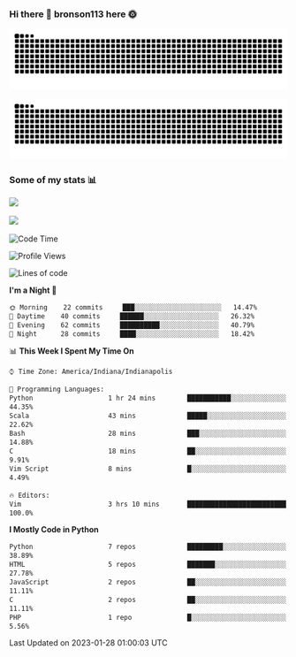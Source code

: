 ### Hi there 👋 bronson113 here 🌞
<div align="center">

![GitHub Snake Light](https://raw.githubusercontent.com/bronson113/bronson113/snake/github-snake.svg#gh-light-mode-only)

![GitHub Snake dark](https://raw.githubusercontent.com/bronson113/bronson113/snake/github-snake-dark.svg#gh-dark-mode-only)

</div>

### Some of my stats 📊
![](https://github-readme-stats-sigma-five.vercel.app/api?username=bronson113&theme=transparent&show_icons=true)

![](https://github-readme-stats-sigma-five.vercel.app/api/top-langs/?username=bronson113&theme=transparent&layout=compact&card_width=445)



<!--START_SECTION:waka-->
![Code Time](http://img.shields.io/badge/Code%20Time-20%20hrs%2022%20mins-blue)

![Profile Views](http://img.shields.io/badge/Profile%20Views-14-blue)

![Lines of code](https://img.shields.io/badge/From%20Hello%20World%20I%27ve%20Written-119%20Thousand%20lines%20of%20code-blue)

**I'm a Night 🦉** 

```text
🌞 Morning    22 commits     ███░░░░░░░░░░░░░░░░░░░░░░   14.47% 
🌆 Daytime    40 commits     ██████░░░░░░░░░░░░░░░░░░░   26.32% 
🌃 Evening    62 commits     ██████████░░░░░░░░░░░░░░░   40.79% 
🌙 Night      28 commits     ████░░░░░░░░░░░░░░░░░░░░░   18.42%

```


📊 **This Week I Spent My Time On** 

```text
⌚︎ Time Zone: America/Indiana/Indianapolis

💬 Programming Languages: 
Python                   1 hr 24 mins        ███████████░░░░░░░░░░░░░░   44.35% 
Scala                    43 mins             █████░░░░░░░░░░░░░░░░░░░░   22.62% 
Bash                     28 mins             ███░░░░░░░░░░░░░░░░░░░░░░   14.88% 
C                        18 mins             ██░░░░░░░░░░░░░░░░░░░░░░░   9.91% 
Vim Script               8 mins              █░░░░░░░░░░░░░░░░░░░░░░░░   4.49%

🔥 Editors: 
Vim                      3 hrs 10 mins       █████████████████████████   100.0%

```

**I Mostly Code in Python** 

```text
Python                   7 repos             █████████░░░░░░░░░░░░░░░░   38.89% 
HTML                     5 repos             ███████░░░░░░░░░░░░░░░░░░   27.78% 
JavaScript               2 repos             ██░░░░░░░░░░░░░░░░░░░░░░░   11.11% 
C                        2 repos             ██░░░░░░░░░░░░░░░░░░░░░░░   11.11% 
PHP                      1 repo              █░░░░░░░░░░░░░░░░░░░░░░░░   5.56%

```



 Last Updated on 2023-01-28 01:00:03 UTC
<!--END_SECTION:waka-->
